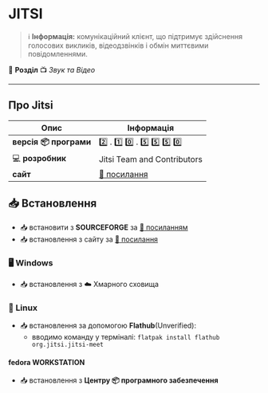 # JITSI


> :information_source: **Інформація:** комунікаційний клієнт, що підтримує здійснення голосових викликів, відеодзвінків і обмін миттєвими повідомленнями.

:open_file_folder: **Розділ** :tv: *Звук та Відео*

---

## Про Jitsi

| Опис | Інформація |
| ---- | ---------- |
| **версія :package: програми** | :two: . :one: :zero: . :five: :five: :five: :zero: |
| :computer: **розробник** | Jitsi Team and Contributors |
| **сайт** | [:link: посилання](https://jitsi.org/) |

## :inbox_tray: Встановлення

- :inbox_tray: встановити з **SOURCEFORGE** за [:link: посиланням](https://sourceforge.net/projects/jitsi-desktop.mirror/files/)
- :inbox_tray: встановлення з сайту за [:link: посилання](https://desktop.jitsi.org/Main/Download.html)

### :desktop_computer: Windows

- :inbox_tray: встановлення з :cloud: Хмарного сховища

### :penguin: Linux

- :inbox_tray: встановлення за допомогою **Flathub**(Unverified):
  - вводимо команду у терміналі: `flatpak install flathub org.jitsi.jitsi-meet`
  
#### fedora WORKSTATION

- :inbox_tray: встановлення з **Центру :package: програмного забезпечення**

